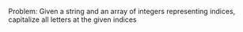 Problem:
Given a string and an array of integers representing indices, capitalize all letters at the given indices

